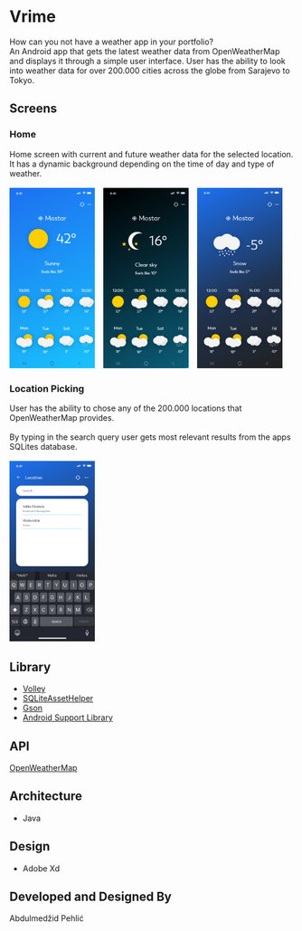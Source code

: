 # Vrime
How can you not have a weather app in your portfolio?<br/>
An Android app that gets the latest weather data from OpenWeatherMap and displays it through a simple user interface.
User has the ability to look into weather data for over 200.000 cities across the globe from Sarajevo to Tokyo.

## Screens

### Home
Home screen with current and future weather data for the selected location. It has a dynamic background depending on the time of day and type of weather.
<br/><br/>
<img src="./app/sampledata/home.png" width="30%" height="30%">
&ensp;
<img src="./app/sampledata/home_night.png" width="30%" height="30%">
&ensp;
<img src="./app/sampledata/home_cloudy.png" width="30%" height="30%">

### Location Picking
User has the ability to chose any of the 200.000 locations that OpenWeatherMap provides.<br/>  
By typing in the search query user gets most relevant results from the apps SQLites database.
<br/><br/>
<img src="./app/sampledata/location.png" width="30%" height="30%">

## Library
* [Volley](https://github.com/google/volley)
* [SQLiteAssetHelper](https://github.com/jgilfelt/android-sqlite-asset-helper)
* [Gson](https://github.com/google/gson/)
* [Android Support Library](https://developer.android.com/topic/libraries/support-library/)

## API
[OpenWeatherMap](https://openweathermap.org/)

## Architecture
* Java

## Design
* Adobe Xd

## Developed and Designed By
Abdulmedžid Pehlić
